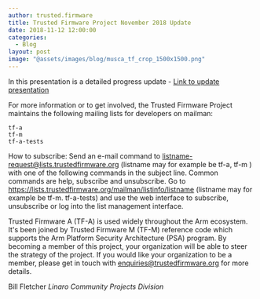 ```yaml
---
author: trusted.firmware
title: Trusted Firmware Project November 2018 Update
date: 2018-11-12 12:00:00
categories:
  - Blog
layout: post
image: "@assets/images/blog/musca_tf_crop_1500x1500.png"
---
```


In this presentation is a detailed progress update - [Link to update presentation](/docs/TrustedFirmware-Update-November2018.pdf)

For more information or to get involved, the Trusted Firmware Project maintains the following mailing lists for developers on mailman:

```
tf-a
tf-m
tf-a-tests
```

How to subscribe:
Send an e-mail command to listname-request@lists.trustedfirmware.org (listname may for example be tf-a, tf-m ) with one of the following commands in the subject line. Common commands are help, subscribe and unsubscribe.
Go to https://lists.trustedfirmware.org/mailman/listinfo/listname (listname may for example be tf-m. tf-a-tests) and use the web interface to subscribe, unsubscribe or log into the list management interface.

Trusted Firmware A (TF-A) is used widely throughout the Arm ecosystem. It's been joined by Trusted Firmware M (TF-M) reference code which supports the Arm Platform Security Architecture (PSA) program.
By becoming a member of this project, your organization will be able to steer the strategy of the project. If you would like your organization to be a member, please get in touch with enquiries@trustedfirmware.org for more details.

Bill Fletcher
_Linaro Community Projects Division_
